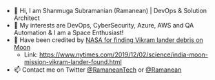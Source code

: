 - 👋 Hi, I am Shanmuga Subramanian (Ramanean) | DevOps & Solution Architect
- 👀 My interests are DevOps, CyberSecurity, Azure, AWS and QA Automation & I am a Space Enthusiast! 
- 🌱 Have been credited by <a href='https://www.nasa.gov/image-feature/goddard/2019/vikram-lander-found'>NASA for finding Vikram lander debris on Moon</a> <Br>
        <ul><li>Link: https://www.nytimes.com/2019/12/02/science/india-moon-mission-vikram-lander-found.html  </li></ul>
- 📫  Contact me on Twitter <a href='https://twitter.com/RamaneanTech'>@RamaneanTech</a> or <a href='https://twitter.com/Ramanean'>@Ramanean</a>
